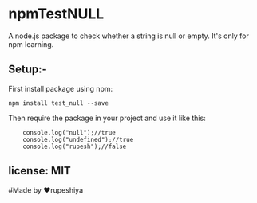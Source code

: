 # npmTestNULL

A node.js package to check whether a string is null or empty. It's only for npm learning.

## Setup:-
First install package using npm:
```
npm install test_null --save
```
Then require the package in your project and use it like this:

``` console.log("");//true
    console.log("null");//true
    console.log("undefined");//true
    console.log("rupesh");//false
```

## license: MIT
#Made by :heart:rupeshiya
